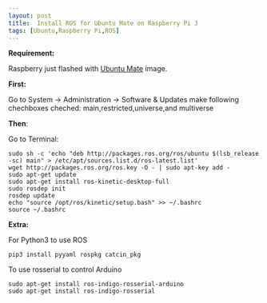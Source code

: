 ```yaml
---
layout: post
title:  Install ROS for Ubuntu Mate on Raspberry Pi 3
tags: [Ubuntu,Raspberry Pi,ROS]
---
```


**Requirement:**

Raspberry just flashed with [Ubuntu Mate](https://ubuntu-mate.org/download/) image.

**First:**

Go to System -> Administration -> Software & Updates
make following chechboxes cheched:
main,restricted,universe,and multiverse

**Then**:

Go to Terminal:
```shell
sudo sh -c 'echo "deb http://packages.ros.org/ros/ubuntu $(lsb_release -sc) main" > /etc/apt/sources.list.d/ros-latest.list'
wget http://packages.ros.org/ros.key -O - | sudo apt-key add -
sudo apt-get update
sudo apt-get install ros-kinetic-desktop-full
sudo rosdep init
rosdep update
echo "source /opt/ros/kinetic/setup.bash" >> ~/.bashrc
source ~/.bashrc
```

**Extra:**

For Python3 to use ROS
```shell
pip3 install pyyaml rospkg catcin_pkg
```
To use rosserial to control Arduino
```shell
sudo apt-get install ros-indigo-rosserial-arduino
sudo apt-get install ros-indigo-rosserial
```
